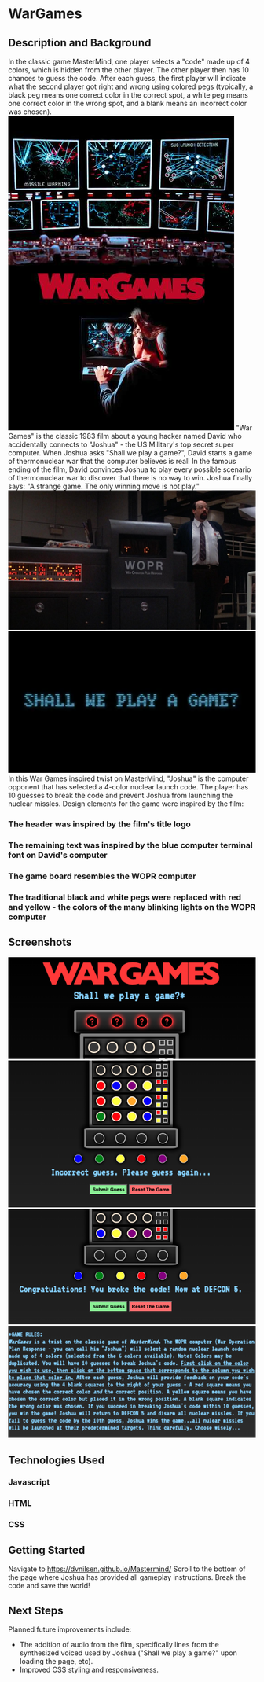 # WarGames

## Description and Background
In the classic game MasterMind, one player selects a "code" made up of 4 colors, which is hidden from the other player.  The other player then has 10 chances to guess the code.  After each guess, the first player will indicate what the second player got right and wrong using colored pegs (typically, a black peg means one correct color in the correct spot, a white peg means one correct color in the wrong spot, and a blank means an incorrect color was chosen).
![WarGames](./assets/WGPoster.jpeg "WarGames")
"War Games" is the classic 1983 film about a young hacker named David who accidentally connects to "Joshua" - the US Military's top secret super computer.  When Joshua asks "Shall we play a game?", David starts a game of thermonuclear war that the computer believes is real!  In the famous ending of the film, David convinces Joshua to play every possible scenario of thermonuclear war to discover that there is no way to win.  Joshua finally says: "A strange game.  The only winning move is not play." 
![WOPR](./assets/WOPR.jpeg "WOPR") 
![Play](./assets/Joshua.jpeg "Play")
In this War Games inspired twist on MasterMind, "Joshua" is the computer opponent that has selected a 4-color nuclear launch code.  The player has 10 guesses to break the code and prevent Joshua from launching the nuclear missles.  Design elements for the game were inspired by the film:
### The header was inspired by the film's title logo
### The remaining text was inspired by the blue computer terminal font on David's computer
### The game board resembles the WOPR computer 
### The traditional black and white pegs were replaced with red and yellow - the colors of the many blinking lights on the WOPR computer 
## Screenshots
![Title](./assets/title.png "Title")
![Wrong](./assets/wrong.png "Wrong")
![Win](./assets/win.png "Win")
![Rules](./assets/rules.png "Rules")
## Technologies Used
### Javascript
### HTML
### CSS
## Getting Started
Navigate to https://dvnilsen.github.io/Mastermind/ 
Scroll to the bottom of the page where Joshua has provided all gameplay instructions.
Break the code and save the world!
## Next Steps
Planned future improvements include:
- The addition of audio from the film, specifically lines from the synthesized voiced used by Joshua ("Shall we play a game?" upon loading the page, etc).
- Improved CSS styling and responsiveness. 